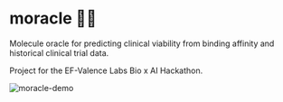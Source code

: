 # moracle 🧪🔮
Molecule oracle for predicting clinical viability from binding affinity and historical clinical trial data.

Project for the EF-Valence Labs Bio x AI Hackathon.

![moracle-demo](moracle.gif)
